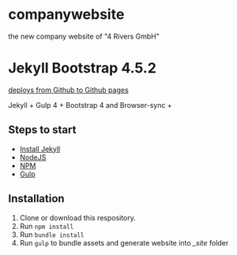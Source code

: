 # companywebsite
the new company website of "4 Rivers GmbH"


# Jekyll Bootstrap 4.5.2

[deploys from Github to Github pages]()

Jekyll + Gulp 4 + Bootstrap 4
and Browser-sync + 

## Steps to start
- [Install Jekyll](https://jekyllrb.com/docs/installation/)
- [NodeJS](https://nodejs.org/en/download/)
- [NPM](https://www.npmjs.com/get-npm)
- [Gulp](https://gulpjs.com/docs/en/getting-started/quick-start/)

## Installation
1. Clone or download this respository.
2. Run `npm install`
3. Run `bundle install`
4. Run `gulp` to bundle assets and generate website into *_site* folder

